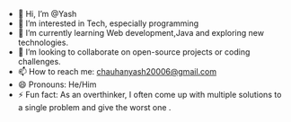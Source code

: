 - 👋 Hi, I’m @Yash
- 👀 I’m interested in Tech, especially programming
- 🌱 I’m currently learning Web development,Java and exploring new technologies.
- 💞️ I’m looking to collaborate on open-source projects or coding challenges.
- 📫 How to reach me: chauhanyash20006@gmail.com 
- 😄 Pronouns: He/Him
- ⚡ Fun fact: As an overthinker, I often come up with multiple solutions to a single problem and give the worst one .

<!---
Yash-kurosaki/Yash-kurosaki is a ✨ special ✨ repository because its `README.md` (this file) appears on your GitHub profile.
You can click the Preview link to take a look at your changes.
--->
